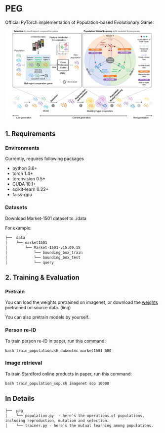 # PEG

Official PyTorch implementation of Population-based Evolutionary Game.

<p align="center">
    <img src=./img/framework.jpg width="800">
</p>

## 1. Requirements
### Environments
Currently, requires following packages
- python 3.6+
- torch 1.4+
- torchvision 0.5+
- CUDA 10.1+
- scikit-learn 0.22+
- faiss-gpu

### Datasets
Download Market-1501 dataset to ./data

For example:

```
├──  data  
│    └── market1501  
│        └── Market-1501-v15.09.15
│            └── bounding_box_train
│            └── bounding_box_test
│            └── query
```

## 2. Training & Evaluation
### Pretrain
You can load the weights pretrained on imagenet, or download the [weights](https://pan.baidu.com/s/12rRW4cnMbxe6x1YxXqNbyw) pretrained on source data. (iinq)

You can also pretrain models by yourself.

### Person re-ID
To train person re-ID in paper, run this command:
```train
bash train_population.sh dukemtmc market1501 500
```
### Image retrieval
To train Stardford online products in paper, run this command:
```train
bash train_population_sop.sh imagenet sop 10000
```
## In Details
```
├──  peg
│    └── population.py  - here's the operations of populations, including reproduction, mutation and selection.
│    └── trainer.py - here's the mutual learning among populations.

